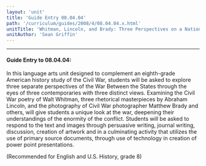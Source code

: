 ```yaml
---
layout: 'unit'
title: 'Guide Entry 08.04.04'
path: '/curriculum/guides/2008/4/08.04.04.x.html'
unitTitle: 'Whitman, Lincoln, and Brady: Three Perspectives on a Nation Divided'
unitAuthor: 'Sean Griffin'
---
```


<body>
<hr/>
 <h4>
  Guide Entry to 08.04.04:
 </h4>
 <p>
  In this language arts unit designed to complement an eighth-grade American history study of the Civil War, students will be asked to explore three separate perspectives of the War Between the States through the eyes of three contemporaries with three distinct views. Examining the Civil War poetry of Walt Whitman, three rhetorical masterpieces by Abraham Lincoln, and the photography of Civil War photographer Matthew Brady and others, will give students a unique look at the war, deepening their understandings of the enormity of the conflict. Students will be asked to respond to the text and images through persuasive writing, journal writing, discussion, creation of artwork and in a culminating activity that utilizes the use of primary source documents, through use of technology in creation of power point presentations.
 </p>
<p>
  (Recommended for English and U.S. History, grade 8)
 </p>

</body>
